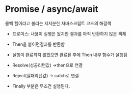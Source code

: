 # Promise  /  async/await

콜백 헬이라고 불리는 지저분한 자바스크립트 코드의 해결책

* 프로미스: 내용이 실행은 됬지만 결과를 아직 반환하지 않은 객체 
* Then을 붙이면결과를 반환함
* 실행이 완료되지 않았으면 완료된 후에 Then 내부 함수가 실행됨



* Resolve\(성공리턴값\) -&gt;then으로 연결
* Reject\(실패리턴값\) -&gt; catch로 연결
* Finally 부분은 무조건 실행된다. 



